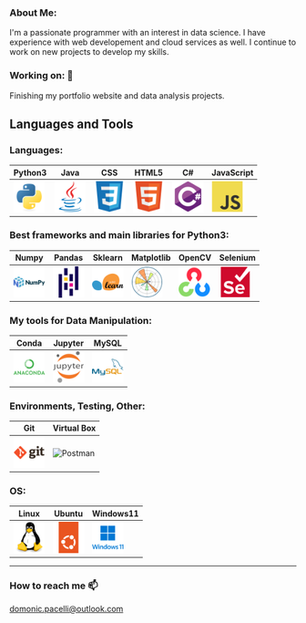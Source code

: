 ### About Me: 
I'm a passionate programmer with an interest in data science. I have experience with web developement and cloud services as well. I continue to work on new projects to develop my skills.


### Working on: 🚀
Finishing my portfolio website and data analysis projects.

## Languages and Tools 
<div>

### Languages:
| Python3 | Java | CSS | HTML5 | C# | JavaScript |
|----------|----------|----------|----------|----------|----------|
|<img src="https://github.com/devicons/devicon/blob/master/icons/python/python-original.svg" title="PYTHON"  alt="PYTHON" width="55" height="55"/>|<img src="https://github.com/devicons/devicon/blob/master/icons/java/java-original.svg" title="JAVA"  alt="JAVA" width="55" height="55"/>|<img src="https://github.com/devicons/devicon/blob/master/icons/css3/css3-original.svg" title="CSS3"  alt="CSS3" width="55" height="55"/>|<img src="https://github.com/devicons/devicon/blob/master/icons/html5/html5-original.svg" title="HTML5" alt="HTML5" width="55" height="55"/>|<img src="https://github.com/devicons/devicon/blob/master/icons/csharp/csharp-original.svg" title="CSHARP" alt="CSHARP" width="55" height="55"/>|<img src="https://github.com/devicons/devicon/blob/master/icons/javascript/javascript-original.svg" title="JAVASCRIPT" alt="JAVASCRIPT" width="55" height="55"/>|


  
### Best frameworks and main libraries for Python3:

| Numpy | Pandas | Sklearn | Matplotlib | OpenCV | Selenium |
|----------|----------|----------|----------|----------|----------|
|<img src="https://github.com/devicons/devicon/blob/master/icons/numpy/numpy-original-wordmark.svg" title="Numpy" alt="Numpy" width="55" height="55"/>|  <img src="https://github.com/devicons/devicon/blob/master/icons/pandas/pandas-original.svg" title="Pandas" alt="Pandas" width="55" height="55"/>|  <img src="https://github.com/devicons/devicon/blob/master/icons/scikitlearn/scikitlearn-original.svg" title="sklearn" alt="sklearn" width="55" height="55"/>|  <img src="https://github.com/devicons/devicon/blob/master/icons/matplotlib/matplotlib-original.svg" title="mpl" alt="mpl" width="55" height="55"/>| <img src="https://github.com/devicons/devicon/blob/master/icons/opencv/opencv-original.svg" title="mpl" alt="mpl" width="55" height="55"/>|  <img src="https://github.com/devicons/devicon/blob/master/icons/selenium/selenium-original.svg" title="Selenium"  alt="Selenium" width="55" height="55"/>|  



### My tools for Data Manipulation:

| Conda | Jupyter | MySQL |
|----------|----------|----------|
|<img src="https://github.com/devicons/devicon/blob/master/icons/anaconda/anaconda-original-wordmark.svg" title="Anaconda" alt="Conda" width="55" height="55"/>|<img src="https://github.com/devicons/devicon/blob/master/icons/jupyter/jupyter-original-wordmark.svg" title="Jupiter" alt="Jupiter" width="55" height="55"/>|<img src="https://github.com/devicons/devicon/blob/master/icons/mysql/mysql-original-wordmark.svg" title="SQL" alt="MySQL" width="55" height="55"/>|


  
### Environments, Testing, Other:

| Git | Virtual Box |
|----------|----------|
|<img src="https://github.com/devicons/devicon/blob/master/icons/git/git-original-wordmark.svg" title="Git" alt="Git" width="55" height="55"/>|<img src="https://banner2.cleanpng.com/20190501/xvt/kisspng-computer-icons-virtualbox-portable-network-graphic-virtualbox-icon-of-line-style-available-in-svg-5cca247f73f9e3.6112721115567514874751.jpg" title="Postman" alt="Postman" width="80" height="55"/>|



### OS:

| Linux | Ubuntu | Windows11 |
|----------|----------|----------|
|<img src="https://github.com/devicons/devicon/blob/master/icons/linux/linux-original.svg" title="Linux" alt="Linux" width="55" height="55"/>| <img src="https://github.com/devicons/devicon/blob/master/icons/ubuntu/ubuntu-original.svg" title="Ubuntu" alt="Ubuntu" width="55" height="55"/>| <img src="https://github.com/devicons/devicon/blob/master/icons/windows11/windows11-original-wordmark.svg" title="Windows" alt="Windows" width="55" height="55"/>|


---


### How to reach me :mailbox:
<a href="domonic.pacelli@outlook.com">domonic.pacelli@outlook.com</a>
